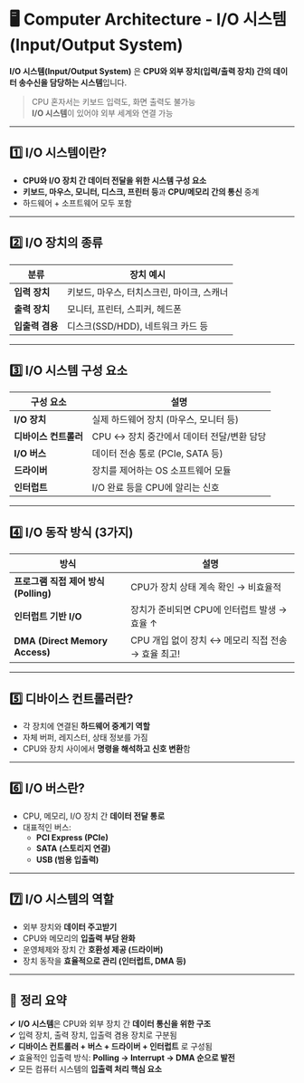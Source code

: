 # 🖥️ Computer Architecture - I/O 시스템 (Input/Output System)

**I/O 시스템(Input/Output System)** 은 **CPU와 외부 장치(입력/출력 장치) 간의 데이터 송수신을 담당하는 시스템**입니다.

> CPU 혼자서는 키보드 입력도, 화면 출력도 불가능    
> **I/O 시스템**이 있어야 외부 세계와 연결 가능

---

## 1️⃣ I/O 시스템이란?

- **CPU와 I/O 장치 간 데이터 전달을 위한 시스템 구성 요소**  
- **키보드, 마우스, 모니터, 디스크, 프린터 등**과 **CPU/메모리 간의 통신** 중계  
- 하드웨어 + 소프트웨어 모두 포함

---

## 2️⃣ I/O 장치의 종류

| 분류         | 장치 예시                                      |
|--------------|-------------------------------------------------|
| **입력 장치**   | 키보드, 마우스, 터치스크린, 마이크, 스캐너         |
| **출력 장치**  | 모니터, 프린터, 스피커, 헤드폰                    |
| **입출력 겸용** | 디스크(SSD/HDD), 네트워크 카드 등                  |

---

## 3️⃣ I/O 시스템 구성 요소

| 구성 요소           | 설명                                                  |
|----------------------|-------------------------------------------------------|
| **I/O 장치**           | 실제 하드웨어 장치 (마우스, 모니터 등)                       |
| **디바이스 컨트롤러**    | CPU ↔ 장치 중간에서 데이터 전달/변환 담당                     |
| **I/O 버스**          | 데이터 전송 통로 (PCIe, SATA 등)                            |
| **드라이버**          | 장치를 제어하는 OS 소프트웨어 모듈                          |
| **인터럽트**          | I/O 완료 등을 CPU에 알리는 신호                              |

---

## 4️⃣ I/O 동작 방식 (3가지)

| 방식                       | 설명                                            |
|----------------------------|-------------------------------------------------|
| **프로그램 직접 제어 방식 (Polling)** | CPU가 장치 상태 계속 확인 → 비효율적              |
| **인터럽트 기반 I/O**              | 장치가 준비되면 CPU에 인터럽트 발생 → 효율 ↑       |
| **DMA (Direct Memory Access)**     | CPU 개입 없이 장치 ↔ 메모리 직접 전송 → 효율 최고! |

---

## 5️⃣ 디바이스 컨트롤러란?

- 각 장치에 연결된 **하드웨어 중계기 역할**  
- 자체 버퍼, 레지스터, 상태 정보를 가짐  
- CPU와 장치 사이에서 **명령을 해석하고 신호 변환**함

---

## 6️⃣ I/O 버스란?

- CPU, 메모리, I/O 장치 간 **데이터 전달 통로**  
- 대표적인 버스:
  - **PCI Express (PCIe)**  
  - **SATA (스토리지 연결)**  
  - **USB (범용 입출력)**

---

## 7️⃣ I/O 시스템의 역할

- 외부 장치와 **데이터 주고받기**  
- CPU와 메모리의 **입출력 부담 완화**  
- 운영체제와 장치 간 **호환성 제공 (드라이버)**  
- 장치 동작을 **효율적으로 관리 (인터럽트, DMA 등)**

---

## 🎯 정리 요약

✔ **I/O 시스템**은 CPU와 외부 장치 간 **데이터 통신을 위한 구조**  
✔ 입력 장치, 출력 장치, 입출력 겸용 장치로 구분됨  
✔ **디바이스 컨트롤러 + 버스 + 드라이버 + 인터럽트** 로 구성됨  
✔ 효율적인 입출력 방식: **Polling → Interrupt → DMA 순으로 발전**  
✔ 모든 컴퓨터 시스템의 **입출력 처리 핵심 요소**
